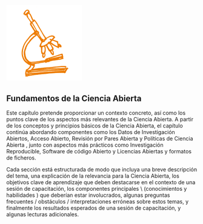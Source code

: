 ## <img src="/Images/Icons/open_science.png" width="200" height="200" />
## Fundamentos de la Ciencia Abierta

Este capítulo pretende proporcionar un contexto concreto, así como los puntos clave de los aspectos más relevantes de la Ciencia Abierta. A partir de los conceptos y principios básicos de la Ciencia Abierta, el capítulo continúa abordando componentes como los Datos de Investigación Abiertos, Acceso Abierto, Revisión por Pares Abierta y Políticas de Ciencia Abierta , junto con aspectos más prácticos como Investigación Reproducible, Software de código Abierto y Licencias Abiertas y formatos de ficheros.

Cada sección está estructurada de modo que incluya una breve descripción del tema, una explicación de la relevancia para la Ciencia Abierta, los objetivos clave de aprendizaje que deben destacarse en el contexto de una sesión de capacitación, los componentes principales \ (conocimientos y habilidades \) que deberían estar involucrados, algunas preguntas frecuentes / obstáculos / interpretaciones erróneas sobre estos temas, y finalmente los resultados esperados de una sesión de capacitación, y algunas lecturas adicionales.

